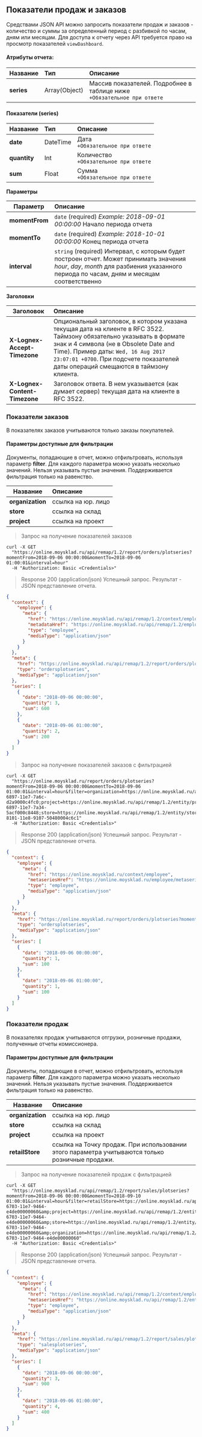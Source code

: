 ## Показатели продаж и заказов
Средствами JSON API можно запросить показатели продаж и заказов - количество и суммы за определенный период с разбивкой по часам, дням или месяцам. Для доступа к отчету через API требуется право на просмотр показателей `viewDashboard`.

#### Атрибуты отчета:

| Название   | Тип           | Описание                                                                   |
| ---------- | :------------ | :------------------------------------------------------------------------- |
| **series** | Array(Object) | Массив показателей. Подробнее в таблице ниже<br>`+Обязательное при ответе` |

#### Показатели (series)

| Название     | Тип      | Описание                                 |
| ------------ | :------- | :--------------------------------------- |
| **date**     | DateTime | Дата<br>`+Обязательное при ответе`       |
| **quantity** | Int      | Количество<br>`+Обязательное при ответе` |
| **sum**      | Float    | Сумма<br>`+Обязательное при ответе`      |

**Параметры**

| Параметр                       | Описание                                                                                                                                                                               |
| ------------------------------ | :------------------------------------------------------------------------------------------------------------------------------------------------------------------------------------- |
| **momentFrom**                 | `date` (required) *Example: 2018-09-01 00:00:00* Начало периода отчета                                                                                                                 |
| **momentTo**                   | `date` (required) *Example: 2018-10-01 00:00:00* Конец периода отчета                                                                                                                  |
| **interval**                   | `string` (required) Интервал, с которым будет построен отчет. Может принимать значения *hour*, *day*, *month* для разбиения указанного периода по часам, дням и месяцам соответственно |
 
**Заголовки**

| Заголовок                      | Описание                                                                                                                                                                                                                                                                                    |
| ------------------------------ | :------------------------------------------------------------------------------------------------------------------------------------------------------------------------------------------------------------------------------------------------------------------------------------------ |
| **X-Lognex-Accept-Timezone**   | Опциональный заголовок, в котором указана текущая дата на клиенте в RFC 3522. Таймзону обязательно указывать в формате знак и 4 символа (не в Obsolete Date and Time). Пример даты: `Wed, 16 Aug 2017 23:07:01 +0700`. При подсчете показателей даты операций смещаются в таймзону клиента. |
| **X-Lognex-Content-Timezone**  | Заголовок ответа. В нем указывается (как думает сервер) текущая дата на клиенте в RFC 3522.                                                                                                                                                                                                 |

 
### Показатели заказов

В показателях заказов учитываются только заказы покупателей.

#### Параметры доступные для фильтрации

Документы, попадающие в отчет, можно отфильтровать, используя параметр **filter**. Для каждого параметра можно указать несколько значений. Нельзя указывать пустые значения. Поддерживается фильтрация только на равенство.

| Название                       | Описание                     |
| ------------------------------ | :--------------------------- |
| **organization**               | ссылка на юр. лицо           |
| **store**                      | ссылка на склад              |
| **project**                    | ссылка на проект             |

> Запрос на получение показателей заказов

```shell
curl -X GET
  "https://online.moysklad.ru/api/remap/1.2/report/orders/plotseries?momentFrom=2018-09-06 00:00:00&momentTo=2018-09-06 01:00:01&interval=hour"
  -H "Authorization: Basic <Credentials>"
```

> Response 200 (application/json)
Успешный запрос. Результат - JSON представление отчета.

```json
{
  "context": {
    "employee": {
      "meta": {
        "href": "https://online.moysklad.ru/api/remap/1.2/context/employee",
        "metadataHref": "https://online.moysklad.ru/api/remap/1.2/employee/metadata",
        "type": "employee",
        "mediaType": "application/json"
      }
    }
  },
  "meta": {
    "href": "https://online.moysklad.ru/api/remap/1.2/report/orders/plotseries?momentFrom=2018-09-06 00:00:00&momentTo=2016-09-06 01:00:01&interval=hour",
    "type": "ordersplotseries",
    "mediaType": "application/json"
  },
  "series": [
    {
      "date": "2018-09-06 00:00:00",
      "quantity": 3,
      "sum": 600
    },
    {
      "date": "2018-09-06 01:00:00",
      "quantity": 2,
      "sum": 200
    }
  ]
}
```

> Запрос на получение показателей заказов с фильтрацией

```shell
curl -X GET
  "https://online.moysklad.ru/report/orders/plotseries?momentFrom=2018-09-06 00:00:00&momentTo=2018-09-06 01:00:01&interval=hour&filter=organization=https://online.moysklad.ru/api/remap/1.2/entity/organization/00cd5a99-6897-11e7-7a6c-d2a9000c4fc0;project=https://online.moysklad.ru/api/remap/1.2/entity/project/02e64f51-6897-11e7-7a34-5acf000c8448;store=https://online.moysklad.ru/api/remap/1.2/entity/store/32213d37-8101-11e8-9107-50480004c6c1"
  -H "Authorization: Basic <Credentials>"
```

> Response 200 (application/json)
Успешный запрос. Результат - JSON представление отчета.

```json
{
  "context": {
    "employee": {
      "meta": {
        "href": "https://online.moysklad.ru/context/employee",
        "metaseriesHref": "https://online.moysklad.ru/employee/metaseries",
        "type": "employee",
        "mediaType": "application/json"
      }
    }
  },
  "meta": {
    "href": "https://online.moysklad.ru/report/orders/plotseries?momentFrom=2018-09-06 00:00:00&momentTo=2016-09-06 01:00:01&interval=hour&filter=organization=https://online.moysklad.ru/api/remap/1.2/entity/organization/00cd5a99-6897-11e7-7a6c-d2a9000c4fc0;project=https://online.moysklad.ru/api/remap/1.2/entity/project/02e64f51-6897-11e7-7a34-5acf000c8448;store=https://online.moysklad.ru/api/remap/1.2/entity/store/32213d37-8101-11e8-9107-50480004c6c1",
    "type": "ordersplotseries",
    "mediaType": "application/json"
  },
  "series": [
    {
      "date": "2018-09-06 00:00:00",
      "quantity": 1,
      "sum": 100
    },
    {
      "date": "2018-09-06 01:00:00",
      "quantity": 1,
      "sum": 100
    }
  ]
}
```

### Показатели продаж

В показателях продаж учитываются отгрузки, розничные продажи, полученные отчеты комиссионера.

#### Параметры доступные для фильтрации

Документы, попадающие в отчет, можно отфильтровать, используя параметр **filter**. Для каждого параметра можно указать несколько значений. Нельзя указывать пустые значения. Поддерживается фильтрация только на равенство.

| Название                       | Описание                                                                                        |
| ------------------------------ | :---------------------------------------------------------------------------------------------- |
| **organization**               | ссылка на юр. лицо                                                                              |
| **store**                      | ссылка на склад                                                                                 |
| **project**                    | ссылка на проект                                                                                |
| **retailStore**                | ссылка на Точку продаж. При использовании этого параметра учитываются только розничные продажи. |

> Запрос на получение показателей продаж c фильтрацией

```shell
curl -X GET
  "https://online.moysklad.ru/api/remap/1.2/report/sales/plotseries?momentFrom=2018-09-06 00:00:00&momentTo=2018-09-10 01:00:01&interval=hour&filter=retailStore=https://online.moysklad.ru/api/remap/1.2/entity/retailstore/d9a8a213-6703-11e7-9464-e4de00000060&amp;project=https://online.moysklad.ru/api/remap/1.2/entity/project/d9a8a213-6703-11e7-9464-e4de00000060&amp;store=https://online.moysklad.ru/api/remap/1.2/entity/store/d9a8a213-6703-11e7-9464-e4de00000060&amp;organization=https://online.moysklad.ru/api/remap/1.2/entity/organization/d9a8a213-6703-11e7-9464-e4de00000060"
  -H "Authorization: Basic <Credentials>"
```

> Response 200 (application/json)
Успешный запрос. Результат - JSON представление отчета.

```json
{
  "context": {
    "employee": {
      "meta": {
        "href": "https://online.moysklad.ru/api/remap/1.2/context/employee",
        "metaseriesHref": "https://online.moysklad.ru/api/remap/1.2/entity/employee/metaseries",
        "type": "employee",
        "mediaType": "application/json"
      }
    }
  },
  "meta": {
    "href": "https://online.moysklad.ru/api/remap/1.2/report/sales/plotseries?momentFrom=2018-09-06 00:00:00&momentTo=2018-09-10 01:00:01&interval=hour&filter=retailStore=https://online.moysklad.ru/api/remap/1.2/entity/retailstore/d9a8a213-6703-11e7-9464-e4de00000060&amp;project=https://online.moysklad.ru/api/remap/1.2/entity/project/d9a8a213-6703-11e7-9464-e4de00000060&amp;store=https://online.moysklad.ru/api/remap/1.2/entity/store/d9a8a213-6703-11e7-9464-e4de00000060&amp;organization=https://online.moysklad.ru/api/remap/1.2/entity/organization/d9a8a213-6703-11e7-9464-e4de00000060",
    "type": "salesplotseries",
    "mediaType": "application/json"
  },
  "series": [
    {
      "date": "2018-09-06 00:00:00",
      "quantity": 3,
      "sum": 900
    },
    {
      "date": "2018-09-06 01:00:00",
      "quantity": 4,
      "sum": 400
    }
  ]
}
```
